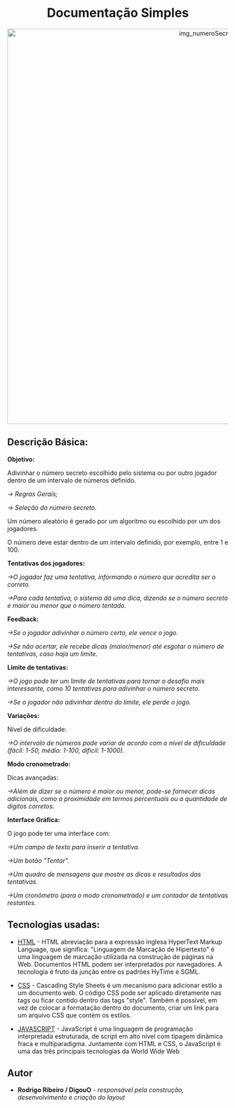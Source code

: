 <h1 align="center">  Documentação Simples</h1>

<p align="center">
    <img src="img/numeroSecreto.jpg" alt="img_numeroSecreto" width="900" height="auto">
</p>

## Descrição Básica:

<b>Objetivo:</b> 

Adivinhar o número secreto escolhido pelo sistema ou por outro jogador dentro de um intervalo de números definido.

<em>-> Regras Gerais;</em>

<em>-> Seleção do número secreto.</em>

Um número aleatório é gerado por um algoritmo ou escolhido por um dos jogadores.

O número deve estar dentro de um intervalo definido, por exemplo, entre 1 e 100.

<b>Tentativas dos jogadores:</b>

<em>->O jogador faz uma tentativa, informando o número que acredita ser o correto.</em>

<em>->Para cada tentativa, o sistema dá uma dica, dizendo se o número secreto é maior ou menor que o número tentado.</em>

<b>Feedback:</b>

<em>->Se o jogador adivinhar o número certo, ele vence o jogo.</em>

<em>->Se não acertar, ele recebe dicas (maior/menor) até esgotar o número de tentativas, caso haja um limite.</em>

<b>Limite de tentativas:</b>

<em>->O jogo pode ter um limite de tentativas para tornar o desafio mais interessante, como 10 tentativas para adivinhar o número secreto.</em>

<em>->Se o jogador não adivinhar dentro do limite, ele perde o jogo.</em>

<b>Variações:</b>

Nível de dificuldade: 

<em>->O intervalo de números pode variar de acordo com o nível de dificuldade (fácil: 1-50, médio: 1-100, difícil: 1-1000).</em>

<b>Modo cronometrado:</b> 

Dicas avançadas: 

<em>->Além de dizer se o número é maior ou menor, pode-se fornecer dicas adicionais, como a proximidade em termos percentuais ou a quantidade de dígitos corretos.</em>

<b>Interface Gráfica:</b>

O jogo pode ter uma interface com:

<em>->Um campo de texto para inserir a tentativa.

->Um botão "Tentar".

->Um quadro de mensagens que mostre as dicas e resultados das tentativas.

->Um cronômetro (para o modo cronometrado) e um contador de tentativas restantes.</em>


## Tecnologias usadas:

* [HTML](https://www.w3schools.com/html/) - HTML abreviação para a expressão inglesa HyperText Markup Language, que significa: "Linguagem de Marcação de Hipertexto" é uma linguagem de marcação utilizada na construção de páginas na Web. Documentos HTML podem ser interpretados por navegadores. A tecnologia é fruto da junção entre os padrões HyTime e SGML.

* [CSS](https://www.w3schools.com/css/default.asp) - Cascading Style Sheets é um mecanismo para adicionar estilo a um documento web. O código CSS pode ser aplicado diretamente nas tags ou ficar contido dentro das tags "style". Também é possível, em vez de colocar a formatação dentro do documento, criar um link para um arquivo CSS que contém os estilos.

* [JAVASCRIPT](https://www.w3schools.com/js/default.asp) - JavaScript é uma linguagem de programação interpretada estruturada, de script em alto nível com tipagem dinâmica fraca e multiparadigma. Juntamente com HTML e CSS, o JavaScript é uma das três principais tecnologias da World Wide Web


## Autor

* **Rodrigo Ribeiro / DigouO** - *responsável pela construção, desenvolvimento e criação do layout*
